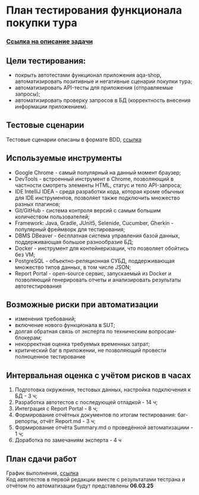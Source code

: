 # План тестирования функционала покупки тура

### [Ссылка на описание задачи](https://github.com/netology-code/aqa-qamid-diplom)

## Цели тестирования:
 - покрыть автотестами функционал приложения aqa-shop, автоматизировать позитивные и негативные сценарии покупки тура;
 - автоматизировать API-тесты для приложения (отправляемые запросы);
 - автоматизировать проверку запросов в БД (корректность внесения информации приложением).

## Тестовые сценарии

Тестовые сценарии описаны в формате BDD, [ссылка](https://github.com/chukinant/automation_java_5_term_project/blob/main/src/test/resources/features/TripPurchaseCredit.feature)

## Используемые инструменты
 - Google Chrome - самый популярный на данный момент браузер;
 - DevTools - встроенный инструмент в Chrome, позволяющий в частности смотреть элементы HTML, статус и тело API-запроса;
 - IDE IntelliJ IDEA - среда разработки кода, которая кроме обычных для IDE инструментов, позволяет также подключить множество разных плагинов;
 - Git/GitHub - система контроля версий с самым большим количеством пользователей;
 - Framework: Java, Gradle, JUnit5, Selenide, Cucumber, Gherkin - популярный фреймворк для тестирования;
 - DBMS DBeaver - бесплатная система управления базой данных, поддерживающая большое разнообразие БД;
 - Docker - инструмент для контейнеризации, что позволяет обойтись без VM;
 - PostgreSQL - объектно-реляционная СУБД, поддерживающая множество типов данных, в том числе JSON;
 - Report Portal - open-source сервис, запускаемый из Docker и позволяющий генерировать отчеты и анализировать результаты автотестирования 

## Возможные риски при автоматизации
 - изменения требований;
 - включение нового функционала в SUT;
 - долгая обратная связь от эксперта по техническим вопросам-блокерам;
 - некорректная оценка требуемых временных затрат;
 - критический баг в приложении, не позволяющий провести полноценное тестирование

## Интервальная оценка с учётом рисков в часах
1. Подготовка окружения, тестовых данных, настройка подключения к БД - 3 ч; 
2. Разработка автотестов с последующей отладкой - 14 ч;
3. Интеграция c Report Portal - 8 ч;
4. Формирование отчётных документов по итогам тестирования: баг-репорты, отчёт Report.md - 3 ч;
5. Формирование отчёта Summary.md о проведённой автоматизациии - 1 ч;
6. Доработка по замечаниям эксперта - 4 ч

## План сдачи работ 
График выполнения, [ссылка](https://docs.google.com/spreadsheets/d/1ehDEVDlgLoIK3IiIOF5lsvjMAvjGFBroLf6PhLkv3kk/edit?usp=sharing)  
Код автотестов в первой редакции вместе с результатами тестрана и отчётом по автоматизации будут представлены **06.03.25**
